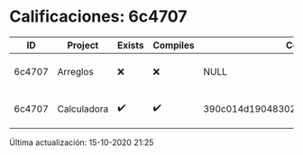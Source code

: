# Calificaciones: 6c4707
|ID|Project|Exists|Compiles|CommitHash|CommitDate|CheckDate|Comments|
|-|-|-|-|-|-|-|-|
|6c4707|Arreglos|❌|❌|NULL|NULL|15-10-2020 21:25:01|No se encontró el archivo en PracticasComputacionI/Arreglos/Arreglos.cpp|
|6c4707|Calculadora|✔️|✔️|390c014d190483021bb31f9e2bb9d2cd4a30f3ac|12-10-2020 15:19:54|15-10-2020 21:24:57|NULL|

Última actualización: 15-10-2020 21:25